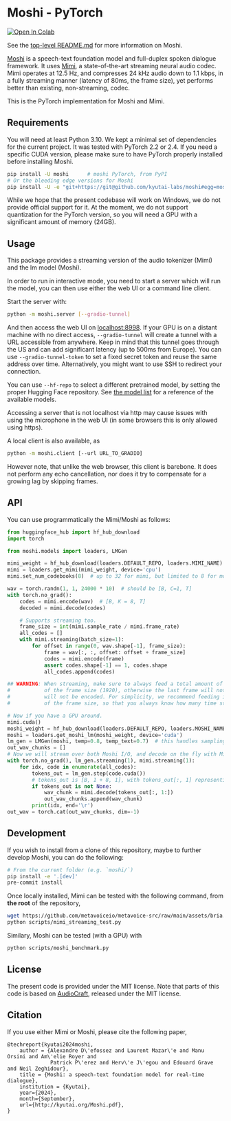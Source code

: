 # Moshi - PyTorch

<a target="_blank" href="https://colab.research.google.com/github//kyutai-labs/moshi/blob/main/moshi/demo_moshi.ipynb">
  <img src="https://colab.research.google.com/assets/colab-badge.svg" alt="Open In Colab"/>
</a>

See the [top-level README.md][main_repo] for more information on Moshi.

[Moshi][moshi] is a speech-text foundation model and full-duplex spoken dialogue framework.
It uses [Mimi][moshi], a state-of-the-art streaming neural audio codec. Mimi operates at 12.5 Hz, and compresses
24 kHz audio down to 1.1 kbps, in a fully streaming manner (latency of 80ms, the frame size), yet performs better than existing, non-streaming, codec.

This is the PyTorch implementation for Moshi and Mimi.


## Requirements

You will need at least Python 3.10. We kept a minimal set of dependencies for the current project.
It was tested with PyTorch 2.2 or 2.4. If you need a specific CUDA version, please make sure
to have PyTorch properly installed before installing Moshi.

```bash
pip install -U moshi      # moshi PyTorch, from PyPI
# Or the bleeding edge versions for Moshi
pip install -U -e "git+https://git@github.com/kyutai-labs/moshi#egg=moshi&subdirectory=moshi"
```

While we hope that the present codebase will work on Windows, we do not provide official support for it.
At the moment, we do not support quantization for the PyTorch version, so you will need a GPU with a significant amount of memory (24GB).


## Usage

This package provides a streaming version of the audio tokenizer (Mimi) and the lm model (Moshi).

In order to run in interactive mode, you need to start a server which will
run the model, you can then use either the web UI or a command line client.

Start the server with:
```bash
python -m moshi.server [--gradio-tunnel]
```

And then access the web UI on [localhost:8998](http://localhost:8998). If your GPU is on a distant machine
with no direct access, `--gradio-tunnel` will create a tunnel with a URL accessible from anywhere.
Keep in mind that this tunnel goes through the US and can add significant latency (up to 500ms from Europe).
You can use `--gradio-tunnel-token` to set a fixed secret token and reuse the same address over time.
Alternatively, you might want to use SSH to redirect your connection.

You can use `--hf-repo` to select a different pretrained model, by setting the proper Hugging Face repository.
See [the model list](https://github.com/kyutai-labs/moshi?tab=readme-ov-file#models) for a reference of the available models.

Accessing a server that is not localhost via http may cause issues with using
the microphone in the web UI (in some browsers this is only allowed using
https).

A local client is also available, as
```bash
python -m moshi.client [--url URL_TO_GRADIO]
```
However note, that unlike the web browser, this client is barebone. It does not perform any echo cancellation,
nor does it try to compensate for a growing lag by skipping frames.


## API

You can use programmatically the Mimi/Moshi as follows:
```python
from huggingface_hub import hf_hub_download
import torch

from moshi.models import loaders, LMGen

mimi_weight = hf_hub_download(loaders.DEFAULT_REPO, loaders.MIMI_NAME)
mimi = loaders.get_mimi(mimi_weight, device='cpu')
mimi.set_num_codebooks(8)  # up to 32 for mimi, but limited to 8 for moshi.

wav = torch.randn(1, 1, 24000 * 10)  # should be [B, C=1, T]
with torch.no_grad():
    codes = mimi.encode(wav)  # [B, K = 8, T]
    decoded = mimi.decode(codes)

    # Supports streaming too.
    frame_size = int(mimi.sample_rate / mimi.frame_rate)
    all_codes = []
    with mimi.streaming(batch_size=1):
        for offset in range(0, wav.shape[-1], frame_size):
            frame = wav[:, :, offset: offset + frame_size]
            codes = mimi.encode(frame)
            assert codes.shape[-1] == 1, codes.shape
            all_codes.append(codes)

## WARNING: When streaming, make sure to always feed a total amount of audio that is a multiple
#           of the frame size (1920), otherwise the last frame will not be complete, and thus
#           will not be encoded. For simplicity, we recommend feeding in audio always in multiple
#           of the frame size, so that you always know how many time steps you get back in `codes`.

# Now if you have a GPU around.
mimi.cuda()
moshi_weight = hf_hub_download(loaders.DEFAULT_REPO, loaders.MOSHI_NAME)
moshi = loaders.get_moshi_lm(moshi_weight, device='cuda')
lm_gen = LMGen(moshi, temp=0.8, temp_text=0.7)  # this handles sampling params etc.
out_wav_chunks = []
# Now we will stream over both Moshi I/O, and decode on the fly with Mimi.
with torch.no_grad(), lm_gen.streaming(1), mimi.streaming(1):
    for idx, code in enumerate(all_codes):
        tokens_out = lm_gen.step(code.cuda())
        # tokens_out is [B, 1 + 8, 1], with tokens_out[:, 1] representing the text token.
        if tokens_out is not None:
            wav_chunk = mimi.decode(tokens_out[:, 1:])
            out_wav_chunks.append(wav_chunk)
        print(idx, end='\r')
out_wav = torch.cat(out_wav_chunks, dim=-1)
```

## Development

If you wish to install from a clone of this repository, maybe to further develop Moshi, you can do the following:
```bash
# From the current folder (e.g. `moshi/`)
pip install -e '.[dev]'
pre-commit install
```

Once locally installed, Mimi can be tested with the following command, from **the root** of the repository,
```bash
wget https://github.com/metavoiceio/metavoice-src/raw/main/assets/bria.mp3
python scripts/mimi_streaming_test.py

```

Similary, Moshi can be tested (with a GPU) with
```bash
python scripts/moshi_benchmark.py
```


## License

The present code is provided under the MIT license.
Note that parts of this code is based on [AudioCraft](https://github.com/facebookresearch/audiocraft), released under
the MIT license.

## Citation

If you use either Mimi or Moshi, please cite the following paper,

```
@techreport{kyutai2024moshi,
    author = {Alexandre D\'efossez and Laurent Mazar\'e and Manu Orsini and Am\'elie Royer and
			  Patrick P\'erez and Herv\'e J\'egou and Edouard Grave and Neil Zeghidour},
    title = {Moshi: a speech-text foundation model for real-time dialogue},
    institution = {Kyutai},
    year={2024},
    month={September},
    url={http://kyutai.org/Moshi.pdf},
}
```

[moshi]: https://kyutai.org/Moshi.pdf
[main_repo]: https://github.com/kyutai-labs/moshi
